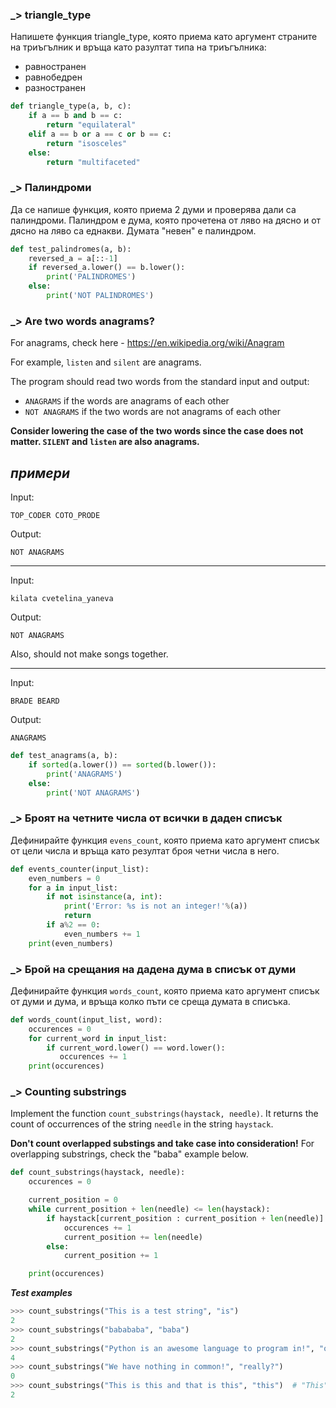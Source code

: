 ### _> triangle_type
Напишете функция triangle_type, която приема като аргумент страните на триъгълник и връща като разултат типа на триъгълника:

- равностранен
- равнобедрен
- разностранен

```python
def triangle_type(a, b, c):
    if a == b and b == c:
        return "equilateral"
    elif a == b or a == c or b == c:
        return "isosceles"
    else:
        return "multifaceted"
```

### _> Палиндроми
Да се напише функция, която приема 2 думи и проверява дали са палиндроми. Палиндром е дума, която прочетена от ляво на дясно и от дясно на ляво са еднакви.
Думата "невен" е палиндром.

```python
def test_palindromes(a, b):
    reversed_a = a[::-1]
    if reversed_a.lower() == b.lower():
        print('PALINDROMES')
    else:
        print('NOT PALINDROMES')
```

### _> Are two words anagrams?

For anagrams, check here - https://en.wikipedia.org/wiki/Anagram

For example, `listen` and `silent` are anagrams.

The program should read two words from the standard input and output:

* `ANAGRAMS` if the words are anagrams of each other
* `NOT ANAGRAMS` if the two words are not anagrams of each other

**Consider lowering the case of the two words since the case does not matter. `SILENT` and `listen` are also anagrams.**

***примери***
---

Input:

```
TOP_CODER COTO_PRODE
```

Output:

```
NOT ANAGRAMS
```

---

Input:

```
kilata cvetelina_yaneva
```

Output:

```
NOT ANAGRAMS
```

Also, should not make songs together.

---

Input:

```
BRADE BEARD
```

Output:

```
ANAGRAMS
```

```python
def test_anagrams(a, b):
    if sorted(a.lower()) == sorted(b.lower()):
        print('ANAGRAMS')
    else:
        print('NOT ANAGRAMS')
```


### _>  Броят на четните числа от всички в даден списък
Дефинирайте функция `evens_count`, която приема като аргумент списък от цели числа и връща като резултат броя четни числа в него.

```python
def events_counter(input_list):
    even_numbers = 0
    for a in input_list:
        if not isinstance(a, int):
            print('Error: %s is not an integer!'%(a))
            return
        if a%2 == 0:
            even_numbers += 1
    print(even_numbers)
```

### _> Брой на срещания на дадена дума в списък от думи
Дефинирайте функция `words_count`, която приема като аргумент списък от думи и дума, и връща колко пъти се среща думата в списъка.

```python
def words_count(input_list, word):
    occurences = 0
    for current_word in input_list:
        if current_word.lower() == word.lower():
           occurences += 1
    print(occurences)
```

### _> Counting substrings


Implement the function `count_substrings(haystack, needle)`. It returns the count of occurrences of the string `needle` in the string `haystack`.

__Don't count overlapped substings and take case into consideration!__
For overlapping substrings, check the "baba" example below.

```python
def count_substrings(haystack, needle):
    occurences = 0

    current_position = 0
    while current_position + len(needle) <= len(haystack):
        if haystack[current_position : current_position + len(needle)] == needle:
            occurences += 1
            current_position += len(needle)
        else:
            current_position += 1

    print(occurences)
```

***Test examples***

```python
>>> count_substrings("This is a test string", "is")
2
>>> count_substrings("babababa", "baba")
2
>>> count_substrings("Python is an awesome language to program in!", "o")
4
>>> count_substrings("We have nothing in common!", "really?")
0
>>> count_substrings("This is this and that is this", "this")  # "This" != "this"
2
```
